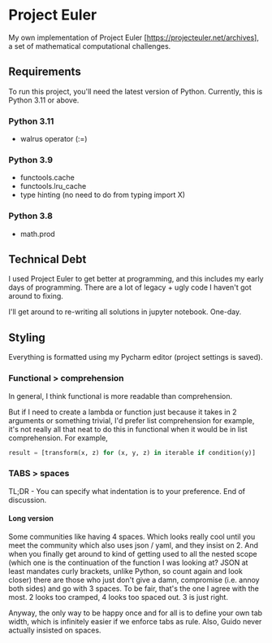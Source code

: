 # Project Euler

My own implementation of Project Euler [https://projecteuler.net/archives], a set of mathematical computational
challenges.

## Requirements

To run this project, you'll need the latest version of Python. Currently, this is Python 3.11 or above.

### Python 3.11

* walrus operator (:=)

### Python 3.9

* functools.cache
* functools.lru_cache
* type hinting (no need to do from typing import X)

### Python 3.8

* math.prod

## Technical Debt

I used Project Euler to get better at programming, and this includes my early days of programming.
There are a lot of legacy + ugly code I haven't got around to fixing.

I'll get around to re-writing all solutions in jupyter notebook. One-day.

## Styling

Everything is formatted using my Pycharm editor (project settings is saved).

### Functional > comprehension

In general, I think functional is more readable than comprehension.

But if I need to create a lambda or function just because it takes in 2 arguments or something trivial,
I'd prefer list comprehension for example, it's not really all that neat to do this in functional
when it would be in list comprehension. For example,

```python
result = [transform(x, z) for (x, y, z) in iterable if condition(y)]
```

### TABS > spaces

TL;DR - You can specify what indentation is to your preference. End of discussion.

#### Long version

Some communities like having 4 spaces. Which looks really cool until you meet the community which also uses json / yaml,
and they insist on 2. And when you finally get around to kind of getting used to all the nested scope (which one is
the continuation of the function I was looking at? JSON at least mandates curly brackets, unlike Python, so count again 
and look closer) there are those who just don't give a damn, compromise (i.e. annoy both sides) and go with 3 spaces.
To be fair, that's the one I agree with the most. 2 looks too cramped, 4 looks too spaced out. 3 is just right.

Anyway, the only way to be happy once and for all is to define your own tab width, which is infinitely easier if we 
enforce tabs as rule. Also, Guido never actually insisted on spaces. 
